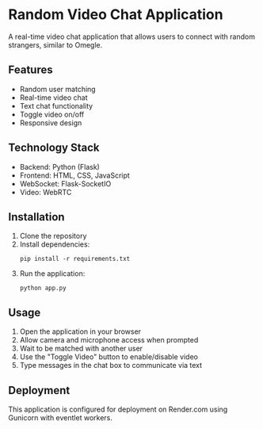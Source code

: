 # Random Video Chat Application

A real-time video chat application that allows users to connect with random strangers, similar to Omegle.

## Features

- Random user matching
- Real-time video chat
- Text chat functionality
- Toggle video on/off
- Responsive design

## Technology Stack

- Backend: Python (Flask)
- Frontend: HTML, CSS, JavaScript
- WebSocket: Flask-SocketIO
- Video: WebRTC

## Installation

1. Clone the repository
2. Install dependencies:
   ```
   pip install -r requirements.txt
   ```
3. Run the application:
   ```
   python app.py
   ```

## Usage

1. Open the application in your browser
2. Allow camera and microphone access when prompted
3. Wait to be matched with another user
4. Use the "Toggle Video" button to enable/disable video
5. Type messages in the chat box to communicate via text

## Deployment

This application is configured for deployment on Render.com using Gunicorn with eventlet workers.
